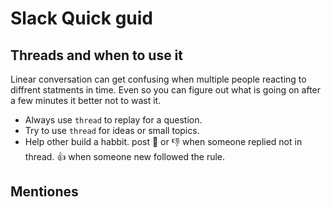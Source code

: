 # Slack Quick guid

## Threads and when to use it
Linear conversation can get confusing when multiple people reacting to diffrent statments in time.
Even so you can figure out what is going on after a few minutes it better not to wast it.
- Always use `thread` to replay for a question. 
- Try to use `thread` for ideas or small topics.
- Help other build a habbit. post :cop: or 👎 when someone replied not in thread. 👍 when someone new followed the rule.

## Mentiones 
  

